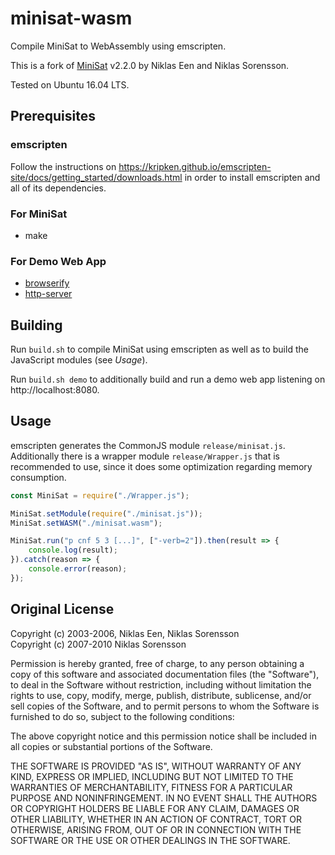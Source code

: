 # minisat-wasm
Compile MiniSat to WebAssembly using emscripten.

This is a fork of [MiniSat](http://minisat.se) v2.2.0 by Niklas Een and Niklas Sorensson.

Tested on Ubuntu 16.04 LTS.

## Prerequisites
### emscripten
Follow the instructions on https://kripken.github.io/emscripten-site/docs/getting_started/downloads.html in order to install emscripten and all of its dependencies.

### For MiniSat
* make

### For Demo Web App
* [browserify](https://www.npmjs.com/package/browserify)
* [http-server](https://www.npmjs.com/package/http-server)

## Building
Run `build.sh` to compile MiniSat using emscripten as well as to build the JavaScript modules (see *Usage*).

Run `build.sh demo` to additionally build and run a demo web app listening on http://localhost:8080.

## Usage
emscripten generates the CommonJS module `release/minisat.js`. Additionally there is a wrapper module `release/Wrapper.js` that is recommended to use, since it does some optimization regarding memory consumption.

```js
const MiniSat = require("./Wrapper.js");

MiniSat.setModule(require("./minisat.js"));
MiniSat.setWASM("./minisat.wasm");

MiniSat.run("p cnf 5 3 [...]", ["-verb=2"]).then(result => {
	console.log(result);
}).catch(reason => {
	console.error(reason);
});
```

## Original License
Copyright (c) 2003-2006, Niklas Een, Niklas Sorensson  
Copyright (c) 2007-2010  Niklas Sorensson

Permission is hereby granted, free of charge, to any person obtaining a
copy of this software and associated documentation files (the
"Software"), to deal in the Software without restriction, including
without limitation the rights to use, copy, modify, merge, publish,
distribute, sublicense, and/or sell copies of the Software, and to
permit persons to whom the Software is furnished to do so, subject to
the following conditions:

The above copyright notice and this permission notice shall be included
in all copies or substantial portions of the Software.

THE SOFTWARE IS PROVIDED "AS IS", WITHOUT WARRANTY OF ANY KIND, EXPRESS
OR IMPLIED, INCLUDING BUT NOT LIMITED TO THE WARRANTIES OF
MERCHANTABILITY, FITNESS FOR A PARTICULAR PURPOSE AND
NONINFRINGEMENT. IN NO EVENT SHALL THE AUTHORS OR COPYRIGHT HOLDERS BE
LIABLE FOR ANY CLAIM, DAMAGES OR OTHER LIABILITY, WHETHER IN AN ACTION
OF CONTRACT, TORT OR OTHERWISE, ARISING FROM, OUT OF OR IN CONNECTION
WITH THE SOFTWARE OR THE USE OR OTHER DEALINGS IN THE SOFTWARE.
